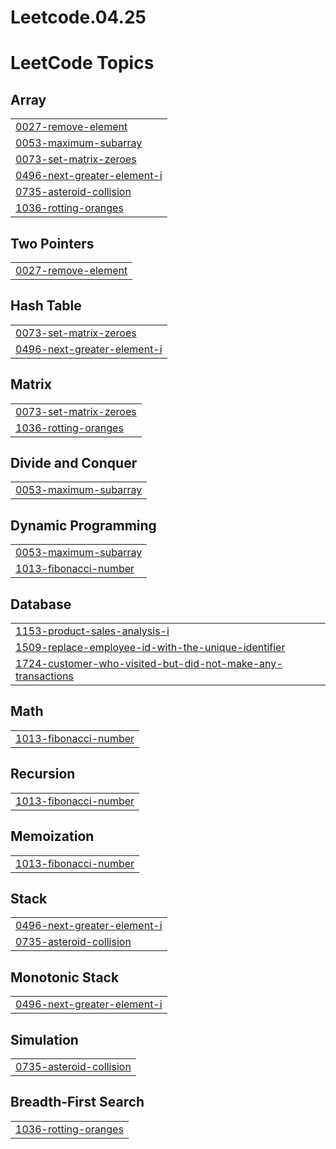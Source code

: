# Leetcode.04.25
<!---LeetCode Topics Start-->
# LeetCode Topics
## Array
|  |
| ------- |
| [0027-remove-element](https://github.com/Mahi-Malviya/Leetcode.04.25/tree/master/0027-remove-element) |
| [0053-maximum-subarray](https://github.com/Mahi-Malviya/Leetcode.04.25/tree/master/0053-maximum-subarray) |
| [0073-set-matrix-zeroes](https://github.com/Mahi-Malviya/Leetcode.04.25/tree/master/0073-set-matrix-zeroes) |
| [0496-next-greater-element-i](https://github.com/Mahi-Malviya/Leetcode.04.25/tree/master/0496-next-greater-element-i) |
| [0735-asteroid-collision](https://github.com/Mahi-Malviya/Leetcode.04.25/tree/master/0735-asteroid-collision) |
| [1036-rotting-oranges](https://github.com/Mahi-Malviya/Leetcode.04.25/tree/master/1036-rotting-oranges) |
## Two Pointers
|  |
| ------- |
| [0027-remove-element](https://github.com/Mahi-Malviya/Leetcode.04.25/tree/master/0027-remove-element) |
## Hash Table
|  |
| ------- |
| [0073-set-matrix-zeroes](https://github.com/Mahi-Malviya/Leetcode.04.25/tree/master/0073-set-matrix-zeroes) |
| [0496-next-greater-element-i](https://github.com/Mahi-Malviya/Leetcode.04.25/tree/master/0496-next-greater-element-i) |
## Matrix
|  |
| ------- |
| [0073-set-matrix-zeroes](https://github.com/Mahi-Malviya/Leetcode.04.25/tree/master/0073-set-matrix-zeroes) |
| [1036-rotting-oranges](https://github.com/Mahi-Malviya/Leetcode.04.25/tree/master/1036-rotting-oranges) |
## Divide and Conquer
|  |
| ------- |
| [0053-maximum-subarray](https://github.com/Mahi-Malviya/Leetcode.04.25/tree/master/0053-maximum-subarray) |
## Dynamic Programming
|  |
| ------- |
| [0053-maximum-subarray](https://github.com/Mahi-Malviya/Leetcode.04.25/tree/master/0053-maximum-subarray) |
| [1013-fibonacci-number](https://github.com/Mahi-Malviya/Leetcode.04.25/tree/master/1013-fibonacci-number) |
## Database
|  |
| ------- |
| [1153-product-sales-analysis-i](https://github.com/Mahi-Malviya/Leetcode.04.25/tree/master/1153-product-sales-analysis-i) |
| [1509-replace-employee-id-with-the-unique-identifier](https://github.com/Mahi-Malviya/Leetcode.04.25/tree/master/1509-replace-employee-id-with-the-unique-identifier) |
| [1724-customer-who-visited-but-did-not-make-any-transactions](https://github.com/Mahi-Malviya/Leetcode.04.25/tree/master/1724-customer-who-visited-but-did-not-make-any-transactions) |
## Math
|  |
| ------- |
| [1013-fibonacci-number](https://github.com/Mahi-Malviya/Leetcode.04.25/tree/master/1013-fibonacci-number) |
## Recursion
|  |
| ------- |
| [1013-fibonacci-number](https://github.com/Mahi-Malviya/Leetcode.04.25/tree/master/1013-fibonacci-number) |
## Memoization
|  |
| ------- |
| [1013-fibonacci-number](https://github.com/Mahi-Malviya/Leetcode.04.25/tree/master/1013-fibonacci-number) |
## Stack
|  |
| ------- |
| [0496-next-greater-element-i](https://github.com/Mahi-Malviya/Leetcode.04.25/tree/master/0496-next-greater-element-i) |
| [0735-asteroid-collision](https://github.com/Mahi-Malviya/Leetcode.04.25/tree/master/0735-asteroid-collision) |
## Monotonic Stack
|  |
| ------- |
| [0496-next-greater-element-i](https://github.com/Mahi-Malviya/Leetcode.04.25/tree/master/0496-next-greater-element-i) |
## Simulation
|  |
| ------- |
| [0735-asteroid-collision](https://github.com/Mahi-Malviya/Leetcode.04.25/tree/master/0735-asteroid-collision) |
## Breadth-First Search
|  |
| ------- |
| [1036-rotting-oranges](https://github.com/Mahi-Malviya/Leetcode.04.25/tree/master/1036-rotting-oranges) |
<!---LeetCode Topics End-->